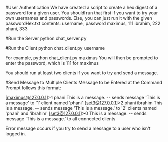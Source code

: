 #User Authentication
We have created a script to create a hex digest of a password for a given user.
You should run that first if you want to try your own usernames and passwords.
Else, you can just run it with the given passwordHex.txt contents:
username, password
maximus, 111
ibrahim, 222
phani, 333

#Run the Server
python chat_server.py 

#Run the Client
python chat_client.py username

For example, python chat_client.py maximus
You will then be prompted to enter the password, which is 111 for maximus

You should run at least two clients if you want to try and send a message.

#Send Message to Multiple Clients
Message to be Entered at the Command Prompt follows this format:

[maximus@127.0.0.1]>1 phani This is a message. 
	-- sends message 'This is a message' to '1' client named 'phani'
[set3@127.0.0.1]>2 phani ibrahim This is a message. 
	-- sends message 'This is a message.' to '2' clients named 'phani' and 'ibrahim'
[set3@127.0.0.1]>0 This is a message. 
	-- sends message 'This is a message.' to all connected clients

Error message occurs if you try to send a message to a user who isn't logged in.
